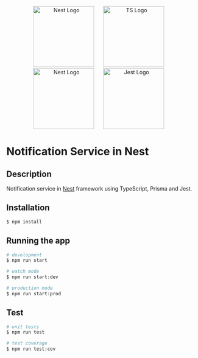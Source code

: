 <p align="center">
  <a href="http://nestjs.com/" target="blank"><img src="https://nestjs.com/img/logo-small.svg" width="160" alt="Nest Logo" style="margin-right: 20px" /></a>
  <a href="http://www.typescriptlang.org/" target="blank"><img src="https://cdn.icon-icons.com/icons2/2415/PNG/512/typescript_original_logo_icon_146317.png" width="160" alt="TS Logo" style="margin-right: 20px" /></a>
  <a href="https://www.prisma.io/" target="blank"><img src="https://cdn.worldvectorlogo.com/logos/prisma-3.svg" width="160" alt="Nest Logo" style="margin-right: 20px" /></a>
  <a href="http://jestjs.io/" target="blank"><img src="https://cdn.freebiesupply.com/logos/large/2x/jest-logo-png-transparent.png" width="160" alt="Jest Logo" style="margin-right: 20px" /></a>
</p>

# Notification Service in Nest

## Description

Notification service in [Nest](https://github.com/nestjs/nest) framework using TypeScript, Prisma and Jest.

## Installation

```bash
$ npm install
```

## Running the app

```bash
# development
$ npm run start

# watch mode
$ npm run start:dev

# production mode
$ npm run start:prod
```

## Test

```bash
# unit tests
$ npm run test

# test coverage
$ npm run test:cov
```
